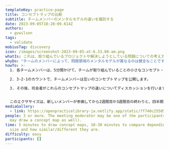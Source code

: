 ```yaml
---
templateKey: practice-page
title: コンセプトマップの比較
subtitle: チームメンバーのメンタルモデルの違いを識別する
date: 2023-09-05T10:28:09.614Z
authors:
  - gvwilson
tags:
  - validate
mobiusTag: discovery
icon: /images/screenshot-2023-09-05-at-6.33.08-am.png
whatIs: これは、取り組んでいるプロジェクトや解決しようとしている問題についての考え方の違いを明らかにするための、チーム全体の簡単なアクティビティです。下の画像が示すように、コンセプトマップ（これは公共図書館の例（Patron：利用者のコンセプトマップ）で、オリジナルはエイミー・ホッジが描いたもの）は、誰かのメンタルモデルを構成する主要なアイデアと、（重要なのは）それらのアイデア間の関係も示しています。
whyDo: "チームのメンバーによって、問題領域のメンタルモデルが異なるのは健全なことです：例えば、DevOpsやマーケティングは、開発とは異なる目線でソフトウェアについて考えるかもしれません。しかし、チームメンバーのメンタルモデル間の矛盾は摩擦の原因にもなりうるし、モデルの要素やつながりが欠けていると、重大な見落としにつながることがあります。"
howTo: >-
  1. 各チームメンバーは、5分間かけて、チームが取り組んでいることの小さなコンセプト・マップを描きます。チームメンバーは、お互いの作業を見ずに、別々にこれを行います。

  2. 3-2-1のカウントで、チームメンバーは互いのコンセプトマップを公開します。

  3. その後、司会者がこれらのコンセプトマップの違いについてディスカッションを行います。


  このエクササイズは、新しいメンバーが参画してから2週間目か3週間目の終わりと、四半期の終わりに行うのが効果的です。
mediaGallery:
  - link: https://openpracticelibrary-ja.netlify.app/static/7f740c255055f57d9c2b652cc62bf9b5/2af79/screenshot-2023-09-05-at-6.33.08-am.webp
people: 3 or more. The meeting moderator may be one of the participants (i.e.,
  may draw a concept map as well).
time: 5 minutes to draw concept maps, 10-30 minutes to compare depending on team
  size and how similar/different they are.
difficulty: easy
participants: []
---
```

